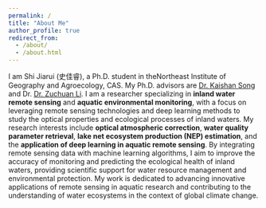 ```yaml
---
permalink: /
title: "About Me"
author_profile: true
redirect_from: 
  - /about/
  - /about.html
---
```


I am Shi Jiarui (史佳睿), a  Ph.D. student in theNortheast Institute of Geography and Agroecology, CAS. My Ph.D. advisors are [Dr. Kaishan Song](https://people.ucas.ac.cn/~songkaishan) and Dr. [Dr. Zuchuan Li](https://scholars.duke.edu/person/zuchuan.li/research).  I am a researcher specializing in **inland water remote sensing** and **aquatic environmental monitoring**, with a focus on leveraging remote sensing technologies and deep learning methods to study the optical properties and ecological processes of inland waters. My research interests include **optical atmospheric correction**, **water quality parameter retrieval**, **lake net ecosystem production (NEP) estimation**, and the **application of deep learning in aquatic remote sensing**. By integrating remote sensing data with machine learning algorithms, I aim to improve the accuracy of monitoring and predicting the ecological health of inland waters, providing scientific support for water resource management and environmental protection. My work is dedicated to advancing innovative applications of remote sensing in aquatic research and contributing to the understanding of water ecosystems in the context of global climate change.

<script type="text/javascript" id="clstr_globe" src="//clustrmaps.com/globe.js?d=ZmT6Lc3fmWZpuZyY0ukMPWo5izYUvVuHDbAJBbTj54c"></script>
